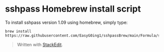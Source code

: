 ﻿

# sshpass Homebrew install script

To install sshpass version 1.09 using homebrew, simply type:

    brew install https://raw.githubusercontent.com/EasyG0ing1/sshpassBrew/main/Formula/sshpass.rb

> Written with [StackEdit](https://stackedit.io/).

